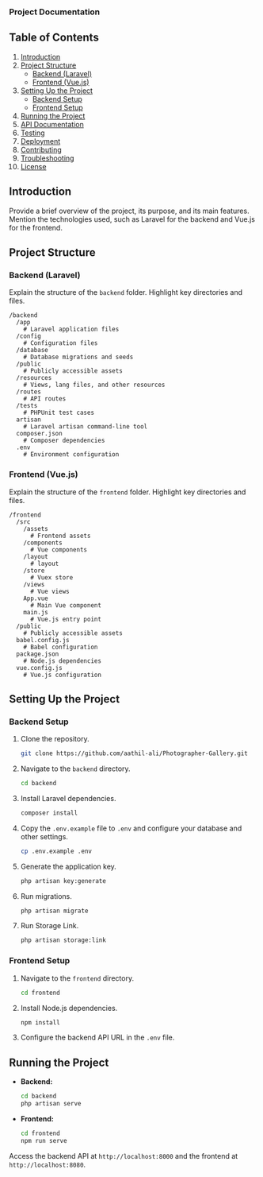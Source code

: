 ### Project Documentation

## Table of Contents

1. [Introduction](#introduction)
2. [Project Structure](#project-structure)
   - [Backend (Laravel)](#backend-laravel)
   - [Frontend (Vue.js)](#frontend-vuejs)
3. [Setting Up the Project](#setting-up-the-project)
   - [Backend Setup](#backend-setup)
   - [Frontend Setup](#frontend-setup)
4. [Running the Project](#running-the-project)
5. [API Documentation](#api-documentation)
6. [Testing](#testing)
7. [Deployment](#deployment)
8. [Contributing](#contributing)
9. [Troubleshooting](#troubleshooting)
10. [License](#license)

## Introduction

Provide a brief overview of the project, its purpose, and its main features. Mention the technologies used, such as Laravel for the backend and Vue.js for the frontend.

## Project Structure

### Backend (Laravel)

Explain the structure of the `backend` folder. Highlight key directories and files.

```
/backend
  /app
    # Laravel application files
  /config
    # Configuration files
  /database
    # Database migrations and seeds
  /public
    # Publicly accessible assets
  /resources
    # Views, lang files, and other resources
  /routes
    # API routes
  /tests
    # PHPUnit test cases
  artisan
    # Laravel artisan command-line tool
  composer.json
    # Composer dependencies
  .env
    # Environment configuration
```

### Frontend (Vue.js)

Explain the structure of the `frontend` folder. Highlight key directories and files.

```
/frontend
  /src
    /assets
      # Frontend assets
    /components
      # Vue components
    /layout
      # layout
    /store
      # Vuex store
    /views
      # Vue views
    App.vue
      # Main Vue component
    main.js
      # Vue.js entry point
  /public
    # Publicly accessible assets
  babel.config.js
    # Babel configuration
  package.json
    # Node.js dependencies
  vue.config.js
    # Vue.js configuration
```

## Setting Up the Project

### Backend Setup

1. Clone the repository.
   ```bash
   git clone https://github.com/aathil-ali/Photographer-Gallery.git
   ```

2. Navigate to the `backend` directory.
   ```bash
   cd backend
   ```

3. Install Laravel dependencies.
   ```bash
   composer install
   ```

4. Copy the `.env.example` file to `.env` and configure your database and other settings.
   ```bash
   cp .env.example .env
   ```

5. Generate the application key.
   ```bash
   php artisan key:generate
   ```

6. Run migrations.
   ```bash
   php artisan migrate 
   ```
7. Run Storage Link.
   ```bash
   php artisan storage:link
   ```

### Frontend Setup

1. Navigate to the `frontend` directory.
   ```bash
   cd frontend
   ```

2. Install Node.js dependencies.
   ```bash
   npm install
   ```

3. Configure the backend API URL in the `.env` file.

## Running the Project

- **Backend:**
  ```bash
  cd backend  
  php artisan serve
  ```

- **Frontend:**
  ```bash
  cd frontend
  npm run serve
  ```

Access the backend API at `http://localhost:8000` and the frontend at `http://localhost:8080`.


